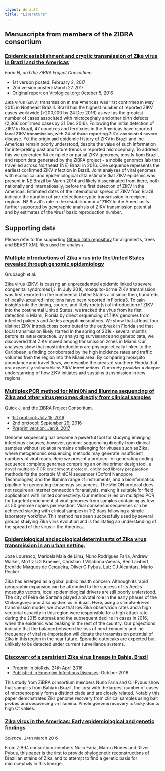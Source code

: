 ```yaml
---
layout: default
title: "Literature"
---
```


## Manuscripts from members of the ZIBRA consortium

### <a href="http://biorxiv.org/content/early/2017/03/27/105171">Epidemic establishment and cryptic transmission of Zika virus in Brazil and the Americas</a>

_Faria N, and the ZiBRA Project Consortium_

  - 1st version posted: February 2, 2017
  - 2nd version posted: March 27 2017
  - Original report on <a href="http://virological.org/t/phylogeography-of-zika-virus-preliminary-analysis-of-36-zibra-genomes-from-brazil/374">Virological.org</a>: October 5, 2016

Zika virus (ZIKV) transmission in the Americas was first confirmed in May 2015 in Northeast Brazil1. Brazil has the highest number of reported ZIKV cases worldwide (>200,000 by 24 Dec 2016) as well as the greatest number of cases associated with microcephaly and other birth defects (2,366 confirmed cases by 31 Dec 2016). Following the initial detection of ZIKV in Brazil, 47 countries and territories in the Americas have reported local ZIKV transmission, with 24 of these reporting ZIKV-associated severe disease. Yet the origin and epidemic history of ZIKV in Brazil and the Americas remain poorly understood, despite the value of such information for interpreting past and future trends in reported microcephaly. To address this we generated 54 complete or partial ZIKV genomes, mostly from Brazil, and report data generated by the ZiBRA project - a mobile genomics lab that travelled across Northeast (NE) Brazil in 2016. One sequence represents the earliest confirmed ZIKV infection in Brazil. Joint analyses of viral genomes with ecological and epidemiological data estimate that ZIKV epidemic was present in NE Brazil by March 2014 and likely disseminated from there, both nationally and internationally, before the first detection of ZIKV in the Americas. Estimated dates of the international spread of ZIKV from Brazil indicate the duration of pre-detection cryptic transmission in recipient regions. NE Brazil's role in the establishment of ZIKV in the Americas is further supported by geographic analysis of ZIKV transmission potential and by estimates of the virus' basic reproduction number.

## Supporting data

Please refer to the supporting <a href="https://github.com/zibraproject/zibra-data">Github data repository</a> for alignments, trees and BEAST XML files used for analysis.

### <a href="http://biorxiv.org/content/early/2017/02/03/104794">Multiple introductions of Zika virus into the United States revealed through genomic epidemiology</a>

Grubaugh et al.

Zika virus (ZIKV) is causing an unprecedented epidemic linked to severe congenital syndromes1,2. In July 2016, mosquito-borne ZIKV transmission was first reported in the continental United States and since then, hundreds of locally-acquired infections have been reported in Florida3. To gain insights into the timing, source, and likely route(s) of introduction of ZIKV into the continental United States, we tracked the virus from its first detection in Miami, Florida by direct sequencing of ZIKV genomes from infected patients and Aedes aegypti mosquitoes. We show that at least four distinct ZIKV introductions contributed to the outbreak in Florida and that local transmission likely started in the spring of 2016 - several months before its initial detection. By analyzing surveillance and genetic data, we discovered that ZIKV moved among transmission zones in Miami. Our analyses show that most introductions are phylogenetically linked to the Caribbean, a finding corroborated by the high incidence rates and traffic volumes from the region into the Miami area. By comparing mosquito abundance and travel flows, we describe the areas of southern Florida that are especially vulnerable to ZIKV introductions. Our study provides a deeper understanding of how ZIKV initiates and sustains transmission in new regions.

### <a href="http://biorxiv.org/content/early/2017/01/09/098913">Multiplex PCR method for MinION and Illumina sequencing of Zika and other virus genomes directly from clinical samples</a>

Quick J, and the ZiBRA Project Consortium.

  - <a href="https://github.com/zibraproject/zibraproject.github.io/blob/master/data/amplicon_sequencing_protocol_v2.pdf">1st protocol: July 15, 2016</a>
  - <a href="https://github.com/zibraproject/zibraproject.github.io/blob/master/data/amplicon_sequencing_protocol_v3.pdf">2nd protocol: September 29, 2016</a>
  - <a href="http://biorxiv.org/content/early/2017/01/09/098913">Preprint version: Jan 9, 2017</a>

Genome sequencing has become a powerful tool for studying emerging infectious diseases; however, genome sequencing directly from clinical samples without isolation remains challenging for viruses such as Zika, where metagenomic sequencing methods may generate insufficient numbers of viral reads. Here we present a protocol for generating coding-sequence complete genomes comprising an online primer design tool, a novel multiplex PCR enrichment protocol, optimised library preparation methods for the portable MinION sequencer (Oxford Nanopore Technologies) and the Illumina range of instruments, and a bioinformatics pipeline for generating consensus sequences. The MinION protocol does not require an internet connection for analysis, making it suitable for field applications with limited connectivity. Our method relies on multiplex PCR for targeted enrichment of viral genomes from samples containing as few as 50 genome copies per reaction. Viral consensus sequences can be achieved starting with clinical samples in 1-2 days following a simple laboratory workflow. This method has been successfully used by several groups studying Zika virus evolution and is facilitating an understanding of the spread of the virus in the Americas.

### <a href="http://biorxiv.org/content/early/2017/01/20/101972">Epidemiological and ecological determinants of Zika virus transmission in an urban setting.</a>

Jose Lourenco, Maricela Maia de Lima, Nuno Rodrigues Faria, Andrew Walker, Mortiz UG Kraemer, Christian J Villabona-Arenas, Ben Lambert, Erenilde Marques de Cerqueira, Oliver G Pybus, Luiz CJ Alcantara, Mario Recker

Zika has emerged as a global public health concern. Although its rapid geographic expansion can be attributed to the success of its Aedes mosquito vectors, local epidemiological drivers are still poorly understood. The city of Feira de Santana played a pivotal role in the early phases of the Chikungunya and Zika epidemics in Brazil. Here, using a climate-driven transmission model, we show that low Zika observation rates and a high vectorial capacity in this region were responsible for a high attack rate during the 2015 outbreak and the subsequent decline in cases in 2016, when the epidemic was peaking in the rest of the country. Our projections indicate that the balance between the loss of herd-immunity and the frequency of viral re-importation will dictate the transmission potential of Zika in this region in the near future. Sporadic outbreaks are expected but unlikely to be detected under current surveillance systems.


### <a href="https://www.ncbi.nlm.nih.gov/pmc/articles/PMC5038429/">Discovery of a persistent Zika virus lineage in Bahia, Brazil</a>

   - <a href="http://biorxiv.org/content/early/2016/04/24/049916">Preprint in bioRxiv</a>, 24th April 2016
   - <a href="https://www.ncbi.nlm.nih.gov/pmc/articles/PMC5038429/">Published in Emerging Infectious Diseases</a>: October 2016

This study from ZiBRA consortium members Nuno Faria and Oli Pybus show that samples from Bahia in Brazil, the area with the largest number of cases of microencephaly form a distinct clade and are closely related. Notably this paper demonstrates Zika genome recovery from clinical samples using bait probes and sequencing on Illumina. Whole genome recovery is tricky due to high Ct values.

### <a href="http://science.sciencemag.org/content/early/2016/03/23/science.aaf5036">Zika virus in the Americas: Early epidemiological and genetic findings</A>

_Science_, 24th March 2016

From ZiBRA consortium members Nuno Faria, Marcio Nunes and Oliver Pybus, this paper is the first to provide phylogenetic reconstructions of Brazilian strains of Zika, and to attempt to find a genetic basis for microcephaly in this lineage.




